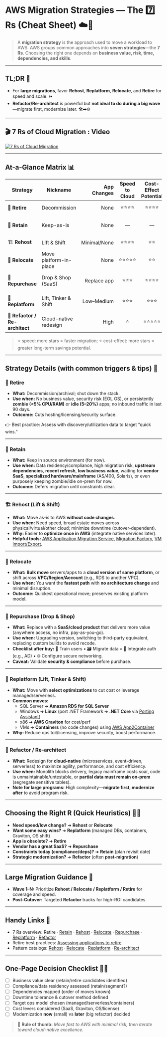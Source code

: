 # AWS Migration Strategies — The 7️⃣ Rs (Cheat Sheet) ☁️🚀

> A **migration strategy** is the approach used to move a workload to AWS. AWS groups common approaches into **seven strategies**—the **7 Rs**. Choosing the right one depends on **business value, risk, time, dependencies, and skills**.

---

## TL;DR 🧭
- For **large migrations**, favor **Rehost**, **Replatform**, **Relocate**, and **Retire** for speed and scale. ⏩
- **Refactor/Re-architect** is powerful but **not ideal to do during a big wave**—migrate first, modernize later. 🛠️➡️🌐

---
## 🎬 7 Rs of Cloud Migration : Video

[![7 Rs of Cloud Migration](https://www.dailymotion.com/thumbnail/video/x9sne20)](https://www.dailymotion.com/video/x9sne20)

---

## At-a-Glance Matrix 📊

| Strategy | Nickname | App Changes | Speed to Cloud | Cost-Effect Potential | When It Shines |
|---|---|---:|:---:|:---:|---|
| 📴 **Retire** | Decommission | None | ⭐⭐⭐⭐ | ⭐⭐⭐⭐ | No value, obsolete, zombie/idle apps |
| 📌 **Retain** | Keep-as-is | None | — | — | Compliance, high risk, dependencies, recent upgrades |
| 🏗️ **Rehost** | Lift & Shift | Minimal/None | ⭐⭐⭐⭐ | ⭐⭐ | Fast scale-out, broad estate moves |
| 🔁 **Relocate** | Move platform-in-place | None | ⭐⭐⭐⭐⭐ | ⭐⭐ | Move en masse within same tech family/VPC/Account |
| 🛒 **Repurchase** | Drop & Shop (SaaS) | Replace app | ⭐⭐⭐ | ⭐⭐⭐⭐ | Swap to SaaS/modern license |
| 🔧 **Replatform** | Lift, Tinker & Shift | Low–Medium | ⭐⭐⭐ | ⭐⭐⭐ | Managed/serverless DBs, containers, OS/CPU savings |
| 🧬 **Refactor / Re-architect** | Cloud-native redesign | High | ⭐ | ⭐⭐⭐⭐⭐ | Agility, scale, microservices, deep modernization |

> ⭐ speed: more stars = faster migration; ⭐ cost-effect: more stars = greater long-term savings potential.

---

## Strategy Details (with common triggers & tips) 🧩

### 📴 Retire
- **What:** Decommission/archival; shut down the stack.
- **Use when:** No business value, security risk (EOL OS), or persistently **zombie (<5% CPU/RAM)** or **idle (5–20%)** apps; no inbound traffic in last 90 days.
- **Outcome:** Cuts hosting/licensing/security surface.

👉 Best practice: Assess with discovery/utilization data to target “quick wins.”

---

### 📌 Retain
- **What:** Keep in source environment (for now).
- **Use when:** Data residency/compliance, high migration risk, **upstream dependencies**, **recent refresh**, **low business value**, waiting for **vendor SaaS**, **specialized hardware/mainframe** (AS/400, Solaris), or even purposely keeping zombie/idle on-prem for now.
- **Outcome:** Defers migration until constraints clear.

---

### 🏗️ Rehost (Lift & Shift)
- **What:** Move as-is to AWS **without code changes**.
- **Use when:** Need speed, broad estate moves across physical/virtual/other cloud; minimize downtime (cutover-dependent).
- **Why:** Easier to **optimize once in AWS** (integrate native services later).
- **Helpful tools:** [AWS Application Migration Service](https://aws.amazon.com/application-migration-service/when-to-choose-aws-mgn/), [Migration Factory](https://aws.amazon.com/solutions/implementations/aws-cloudendure-migration-factory-solution/), [VM Import/Export](https://aws.amazon.com/ec2/vm-import/).

---

### 🔁 Relocate
- **What:** **Bulk move** servers/apps to a **cloud version of same platform**, or shift across **VPC/Region/Account** (e.g., RDS to another VPC).
- **Use when:** You want the **fastest path** with **no architecture change** and minimal disruption.
- **Outcome:** Quickest operational move; preserves existing platform model.

---

### 🛒 Repurchase (Drop & Shop)
- **What:** Replace with a **SaaS/cloud product** that delivers more value (anywhere access, no infra, pay-as-you-go).
- **Use when:** Upgrading version, switching to third-party equivalent, replacing custom builds to avoid recode.
- **Checklist after buy:** 🤝 Train users • 🗃️ Migrate data • 🔐 Integrate auth (e.g., AD) • 🌐 Configure secure networking.
- **Caveat:** Validate **security & compliance** before purchase.

---

### 🔧 Replatform (Lift, Tinker & Shift)
- **What:** Move with **select optimizations** to cut cost or leverage managed/serverless.
- **Common moves:** 
  - SQL Server ➜ **Amazon RDS for SQL Server**  
  - Windows ➜ **Linux** (port .NET Framework ➜ **.NET Core** via [Porting Assistant](https://aws.amazon.com/porting-assistant-dotnet/))
  - x86 ➜ **AWS Graviton** for cost/perf  
  - VMs ➜ **Containers** (no code changes) using [AWS App2Container](https://aws.amazon.com/app2container/)
- **Why:** Reduce ops toil/licensing, improve security, boost performance.

---

### 🧬 Refactor / Re-architect
- **What:** Redesign for **cloud-native** (microservices, event-driven, serverless) to maximize agility, performance, and cost efficiency.
- **Use when:** Monolith blocks delivery, legacy mainframe costs soar, code is unmaintainable/untestable, or **partial data must remain on-prem** (segregate sensitive tables).
- **Note for large programs:** High complexity—**migrate first, modernize after** to avoid program risk.

---

## Choosing the Right R (Quick Heuristics) 🧠✅

- **Need speed/low change?** ➜ **Rehost** or **Relocate**  
- **Want some easy wins?** ➜ **Replatform** (managed DBs, containers, Graviton, OS shift)  
- **App is obsolete?** ➜ **Retire**  
- **Vendor has a great SaaS?** ➜ **Repurchase**  
- **Constraints today (compliance/deps)?** ➜ **Retain** (plan revisit date)  
- **Strategic modernization?** ➜ **Refactor** (often **post-migration**)

---

## Large Migration Guidance 🏁
- **Wave 1–N:** Prioritize **Rehost / Relocate / Replatform / Retire** for coverage and speed.  
- **Post-Cutover:** Targeted **Refactor** tracks for high-ROI candidates.

---

## Handy Links 🔗
- 7 Rs overview: Retire · [Retain](https://docs.aws.amazon.com/prescriptive-guidance/latest/large-migration-guide/migration-strategies.html#retain) · [Rehost](https://docs.aws.amazon.com/prescriptive-guidance/latest/large-migration-guide/migration-strategies.html#rehost) · [Relocate](https://docs.aws.amazon.com/prescriptive-guidance/latest/large-migration-guide/migration-strategies.html#relocate) · [Repurchase](https://docs.aws.amazon.com/prescriptive-guidance/latest/large-migration-guide/migration-strategies.html#repurchase) · [Replatform](https://docs.aws.amazon.com/prescriptive-guidance/latest/large-migration-guide/migration-strategies.html#replatform) · [Refactor](https://docs.aws.amazon.com/prescriptive-guidance/latest/large-migration-guide/migration-strategies.html#refactor)  
- Retire best practices: [Assessing applications to retire](https://docs.aws.amazon.com/prescriptive-guidance/latest/migration-retiring-applications/)  
- Pattern catalogs: [Rehost](https://docs.aws.amazon.com/prescriptive-guidance/latest/patterns/migration-rehost-pattern-list.html) · [Relocate](https://docs.aws.amazon.com/prescriptive-guidance/latest/patterns/migration-relocate-pattern-list.html) · [Replatform](https://docs.aws.amazon.com/prescriptive-guidance/latest/patterns/migration-replatform-pattern-list.html) · [Re-architect](https://docs.aws.amazon.com/prescriptive-guidance/latest/patterns/migration-rearchitect-pattern-list.html)

---

## One-Page Decision Checklist 🧾✨
- [ ] Business value clear (retain/retire candidates identified)  
- [ ] Compliance/data residency assessed (retain/segment?)  
- [ ] Dependencies mapped (order of moves known)  
- [ ] Downtime tolerance & cutover method defined  
- [ ] Target ops model chosen (managed/serverless/containers)  
- [ ] Cost levers considered (SaaS, Graviton, OS/license)  
- [ ] Modernization **now** (small) vs **later** (big refactor) decided

> 🎯 **Rule of thumb:** *Move fast to AWS with minimal risk, then iterate toward cloud-native excellence.*
